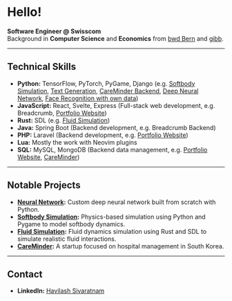 # Hello!

**Software Engineer @ Swisscom**  
Background in **Computer Science** and **Economics** from [bwd Bern](https://bwdbern.ch/) and [gibb](https://gibb.ch/).

---

## Technical Skills

- **Python:** TensorFlow, PyTorch, PyGame, Django (e.g. [Softbody Simulation](https://github.com/Havilash/softbody-simulation), [Text Generation](https://github.com/havilash/text-generation), [CareMinder Backend](https://github.com/rergr/CareMinder), [Deep Neural Network](https://github.com/Havilash/neural-network), [Face Recognition with own data](https://github.com/Havilash/face-recognition))  
- **JavaScript:** React, Svelte, Express (Full-stack web development, e.g. Breadcrumb, [Portfolio Website](https://github.com/Havilash/portfolio-website))  
- **Rust:** SDL (e.g. [Fluid Simulation](https://github.com/Havilash/fluid-simulation))  
- **Java:** Spring Boot (Backend development, e.g. Breadcrumb Backend)  
- **PHP:** Laravel (Backend development, e.g. [Portfolio Website](https://github.com/Havilash/portfolio-website))  
- **Lua:** Mostly the work with Neovim plugins  
- **SQL:** MySQL, MongoDB (Backend data management, e.g. [Portfolio Website](https://github.com/Havilash/portfolio-website), [CareMinder](https://github.com/rergr/CareMinder))  


---

## Notable Projects

- **[Neural Network](https://github.com/Havilash/neural-network):** Custom deep neural network built from scratch with Python.  
- **[Softbody Simulation](https://github.com/Havilash/softbody-simulation):** Physics-based simulation using Python and Pygame to model softbody dynamics.  
- **[Fluid Simulation](https://github.com/Havilash/fluid-simulation):** Fluid dynamics simulation using Rust and SDL to simulate realistic fluid interactions.
- **[CareMinder](https://github.com/rergr/CareMinder):** A startup focused on hospital management in South Korea.

---

## Contact

- **LinkedIn:** [Havilash Sivaratnam](https://www.linkedin.com/in/havilash-sivaratnam-586083265/)  

